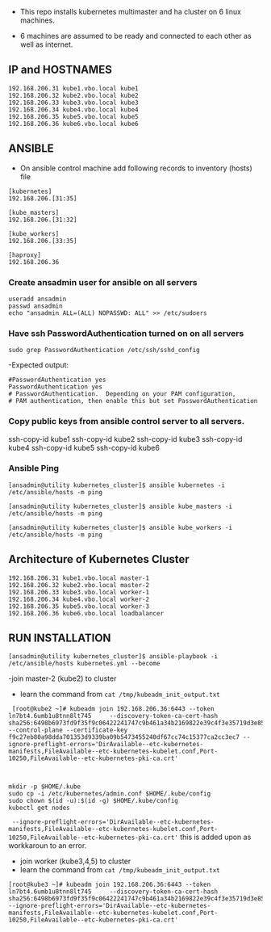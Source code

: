 
- This repo installs kubernetes multimaster and ha cluster on 6 linux machines.

- 6 machines are assumed to be ready and connected to each other as well as internet.

## IP and HOSTNAMES
```
192.168.206.31 kube1.vbo.local kube1
192.168.206.32 kube2.vbo.local kube2
192.168.206.33 kube3.vbo.local kube3
192.168.206.34 kube4.vbo.local kube4
192.168.206.35 kube5.vbo.local kube5
192.168.206.36 kube6.vbo.local kube6
```


## ANSIBLE
- On ansible control machine add following records to inventory (hosts) file
```
[kubernetes]
192.168.206.[31:35]

[kube_masters]
192.168.206.[31:32]

[kube_workers]
192.168.206.[33:35]

[haproxy]
192.168.206.36
```

### Create ansadmin user for ansible on all servers
```
useradd ansadmin
passwd ansadmin
echo "ansadmin ALL=(ALL) NOPASSWD: ALL" >> /etc/sudoers
```

### Have ssh PasswordAuthentication turned on on all servers

` sudo grep PasswordAuthentication /etc/ssh/sshd_config `

-Expected output:
```
#PasswordAuthentication yes
PasswordAuthentication yes
# PasswordAuthentication.  Depending on your PAM configuration,
# PAM authentication, then enable this but set PasswordAuthentication
```

### Copy public keys from ansible control server to all servers.
ssh-copy-id kube1
ssh-copy-id kube2
ssh-copy-id kube3
ssh-copy-id kube4
ssh-copy-id kube5
ssh-copy-id kube6

### Ansible Ping
```
[ansadmin@utility kubernetes_cluster]$ ansible kubernetes -i /etc/ansible/hosts -m ping

[ansadmin@utility kubernetes_cluster]$ ansible kube_masters -i /etc/ansible/hosts -m ping

[ansadmin@utility kubernetes_cluster]$ ansible kube_workers -i /etc/ansible/hosts -m ping

```
## Architecture of Kubernetes Cluster
```
192.168.206.31 kube1.vbo.local master-1
192.168.206.32 kube2.vbo.local master-2
192.168.206.33 kube3.vbo.local worker-1
192.168.206.34 kube4.vbo.local worker-2
192.168.206.35 kube5.vbo.local worker-3
192.168.206.36 kube6.vbo.local loadbalancer
```

## RUN INSTALLATION
` [ansadmin@utility kubernetes_cluster]$ ansible-playbook -i /etc/ansible/hosts kubernetes.yml --become `



-join master-2 (kube2) to cluster

- learn the command from ` cat /tmp/kubeadm_init_output.txt  `
```
 [root@kube2 ~]# kubeadm join 192.168.206.36:6443 --token ln7bt4.6umb1u8tnn8lt745     --discovery-token-ca-cert-hash sha256:6498b6973fd9f35f9c06422241747c9b461a34b2169822e39c4f3e35719d3e85     --control-plane --certificate-key f9c27eb80a98dda701353d9339ba09b5473455240df67cc74c15377ca2cc3ec7 --ignore-preflight-errors='DirAvailable--etc-kubernetes-manifests,FileAvailable--etc-kubernetes-kubelet.conf,Port-10250,FileAvailable--etc-kubernetes-pki-ca.crt'



mkdir -p $HOME/.kube
sudo cp -i /etc/kubernetes/admin.conf $HOME/.kube/config
sudo chown $(id -u):$(id -g) $HOME/.kube/config
kubectl get nodes
```
` --ignore-preflight-errors='DirAvailable--etc-kubernetes-manifests,FileAvailable--etc-kubernetes-kubelet.conf,Port-10250,FileAvailable--etc-kubernetes-pki-ca.crt'` 
this is added upon as workkaroun to an error.

- join worker (kube3,4,5) to cluster
- learn the command from ` cat /tmp/kubeadm_init_output.txt  `
```
[root@kube3 ~]# kubeadm join 192.168.206.36:6443 --token ln7bt4.6umb1u8tnn8lt745     --discovery-token-ca-cert-hash sha256:6498b6973fd9f35f9c06422241747c9b461a34b2169822e39c4f3e35719d3e85 --ignore-preflight-errors='DirAvailable--etc-kubernetes-manifests,FileAvailable--etc-kubernetes-kubelet.conf,Port-10250,FileAvailable--etc-kubernetes-pki-ca.crt'
```
